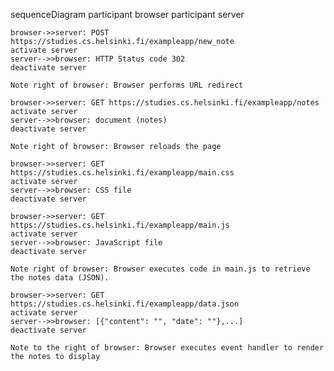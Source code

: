 sequenceDiagram
	participant browser
	participant server

	browser->>server: POST https://studies.cs.helsinki.fi/exampleapp/new_note
	activate server
	server-->>browser: HTTP Status code 302 
	deactivate server

	Note right of browser: Browser performs URL redirect

	browser->>server: GET https://studies.cs.helsinki.fi/exampleapp/notes
	activate server
	server-->>browser: document (notes)
	deactivate server

	Note right of browser: Browser reloads the page

	browser->>server: GET https://studies.cs.helsinki.fi/exampleapp/main.css
	activate server
	server-->>browser: CSS file
	deactivate server

	browser->>server: GET https://studies.cs.helsinki.fi/exampleapp/main.js
	activate server
	server-->>browser: JavaScript file
	deactivate server

	Note right of browser: Browser executes code in main.js to retrieve the notes data (JSON).

	browser->>server: GET https://studies.cs.helsinki.fi/exampleapp/data.json
	activate server
	server-->>browser: [{"content": "", "date": ""},...]
	deactivate server

	Note to the right of browser: Browser executes event handler to render the notes to display 

